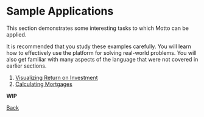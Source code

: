 # Sample Applications

This section demonstrates some interesting tasks to which Motto can be applied.

It is recommended that you study these examples carefully. You will learn how to effectively
use the platform for solving real-world problems. You will also get familiar with many aspects of
the language that were not covered in earlier sections.

1. [Visualizing Return on Investment](sample/roi.md)
2. [Calculating Mortgages](sample/mortgage.md)

**WIP**

[Back](index.md)